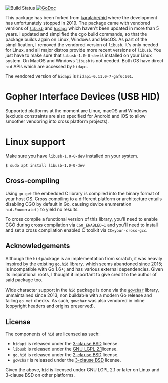 ![Build Status](https://github.com/dh1tw/hid/workflows/Cross%20Platform%20Tests/badge.svg?branch=master)
[![GoDoc](https://godoc.org/github.com/dh1tw/hid?status.svg)](https://godoc.org/github.com/dh1tw/hid)

This package has been forked from [karalabe/hid](https://github.com/karalabe/hid) where the development
has unfortunately stopped in 2019. The package came with vendored versions of 
[`libusb`](https://github.com/libusb/libusb) and [`hidapi`](https://github.com/libusb/hidapi) which
haven't been updated in more than 5 years. I updated and simplified the cgo build commands,
so that the package builds again on Linux, Windows and MacOS. As part of the simplification, I removed
the vendored version of `libusb`. It's only needed for Linux, and all major distros provide more
recent versions of `libusb`. You just have to make sure that `libusb-1.0-0-dev` is installed on your 
Linux system. On MacOS and Windows `libusb` is not needed. Both OS have direct `hid` APIs which are
accessed by `hidapi`.

The vendored version of `hidapi` is `hidapi-0.11.0-7-gaf6c601`.

# Gopher Interface Devices (USB HID)

Supported platforms at the moment are Linux, macOS and Windows (exclude constraints are also specified
for Android and iOS to allow smoother vendoring into cross platform projects).

# Linux support

Make sure you have `libusb-1.0-0-dev` installed on your system.

```
$ sudo apt install libusb-1.0-0-dev
```

## Cross-compiling

Using `go get` the embedded C library is compiled into the binary format of your host OS. Cross compiling to a different platform or architecture entails disabling CGO by default in Go, causing device enumeration `hid.Enumerate()` to yield no results.

To cross compile a functional version of this library, you'll need to enable CGO during cross compilation via `CGO_ENABLED=1` and you'll need to install and set a cross compilation enabled C toolkit via `CC=your-cross-gcc`.

## Acknowledgements

Although the `hid` package is an implementation from scratch, it was heavily inspired by the existing
[`go.hid`](https://github.com/GeertJohan/go.hid) library, which seems abandoned since 2015; is incompatible
with Go 1.6+; and has various external dependencies. Given its inspirational roots, I thought it important
to give credit to the author of said package too.

Wide character support in the `hid` package is done via the [`gowchar`](https://github.com/orofarne/gowchar)
library, unmaintained since 2013; non buildable with a modern Go release and failing `go vet` checks. As
such, `gowchar` was also vendored in inline (copyright headers and origins preserved).

## License

The components of `hid` are licensed as such:

 * `hidapi` is released under the [3-clause BSD](https://github.com/signal11/hidapi/blob/master/LICENSE-bsd.txt) license.
 * `libusb` is released under the [GNU LGPL 2.1](https://github.com/libusb/libusb/blob/master/COPYING)license.
 * `go.hid` is released under the [2-clause BSD](https://github.com/GeertJohan/go.hid/blob/master/LICENSE) license.
 * `gowchar` is released under the [3-clause BSD](https://github.com/orofarne/gowchar/blob/master/LICENSE) license.

Given the above, `hid` is licensed under GNU LGPL 2.1 or later on Linux and 3-clause BSD on other platforms.
